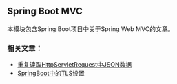 ## Spring Boot MVC
本模块包含Spring Boot项目中关于Spring Web MVC的文章。

### 相关文章：
- [重复读取HttpServletRequest中JSON数据]()
- [SpringBoot中的TLS设置]()
